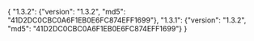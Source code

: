 {
  "1.3.2": {"version": "1.3.2", "md5": "41D2DC0CBC0A6F1EB0E6FC874EFF1699"},
  "1.3.1": {"version": "1.3.2", "md5": "41D2DC0CBC0A6F1EB0E6FC874EFF1699"}
}
